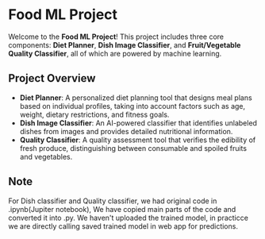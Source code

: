 # Food ML Project

Welcome to the **Food ML Project**! This project includes three core components: **Diet Planner**, **Dish Image Classifier**, and **Fruit/Vegetable Quality Classifier**, all of which are powered by machine learning.

## Project Overview

- **Diet Planner**: A personalized diet planning tool that designs meal plans based on individual profiles, taking into account factors such as age, weight, dietary restrictions, and fitness goals.
- **Dish Image Classifier**: An AI-powered classifier that identifies unlabeled dishes from images and provides detailed nutritional information.
- **Quality Classifier**: A quality assessment tool that verifies the edibility of fresh produce, distinguishing between consumable and spoiled fruits and vegetables.

## Note
For Dish classifier and Quality classifier, we had original code in .ipynb(Jupiter notebook), We have copied main parts of the code and converted it into .py. We haven't uploaded the trained model,
in practicce we are directly calling saved trained model in web app for predictions.

